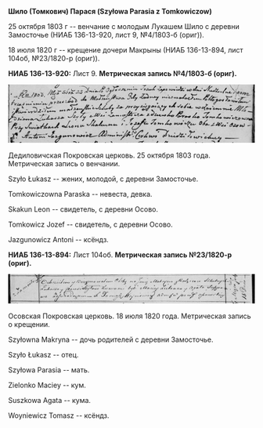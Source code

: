 **Шило (Томкович) Парася (Szyłowa Parasia z Tomkowiczow)**

25 октября 1803 г -- венчание с молодым Лукашем Шило с деревни
Замосточье (НИАБ 136-13-920, лист 9, №4/1803-б (ориг)).

18 июля 1820 г -- крещение дочери Макрыны (НИАБ 136-13-894, лист 104об,
№23/1820-р (ориг)).

**НИАБ 136-13-920:** Лист 9. **Метрическая запись №4/1803-б (ориг).**

![](./media/27e691c38f5626d59df8551480da565b318b89a1.png)

Дедиловичская Покровская церковь. 25 октября 1803 года. Метрическая
запись о венчании.

Szyło Łukasz -- жених, молодой, с деревни Замосточье.

Tomkowiczowna Paraska -- невеста, девка.

Skakun Leon -- свидетель, с деревни Осовo.

Tomkowicz Jozef -- свидетель, с деревни Осовo.

Jazgunowicz Antoni -- ксёндз.

**НИАБ 136-13-894:** Лист 104об. **Метрическая запись №23/1820-р
(ориг).**

![](./media/9c6f11720442c62d5fa12c4e8f5f40121bd535dd.png)

Осовская Покровская церковь. 18 июля 1820 года. Метрическая запись о
крещении.

Szyłowna Makryna -- дочь родителей с деревни Замосточье.

Szyło Łukasz -- отец.

Szyłowa Parasia -- мать.

Zielonko Maciey -- кум.

Suszkowa Agata -- кума.

Woyniewicz Tomasz -- ксёндз.
